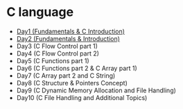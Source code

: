 # C language
- <a href="https://github.com/Dheeraj2002kumar/Foundation-Language/tree/main/C%20language/Day1">Day1  (Fundamentals & C Introduction)</a>
- <a href="">Day2 (Fundamentals & Introduction)</a>
<a href=""></a>
<a href=""></a>
- Day3 (C Flow Control part 1)
- Day4 (C Flow Control part 2)
- Day5 (C Functions part 1)
- Day6 (C Functions part 2 & C Array part 1)
- Day7 (C Array part 2 and C String)
- Day8 (C Structure & Pointers Concept)
- Day9 (C Dynamic Memory Allocation and File Handling)
- Day10 (C File Handling and Additional Topics)
